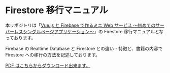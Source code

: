 # Firestore 移行マニュアル

本リポジトリは「[Vue.js と Firebase で作るミニ Web サービス 〜初めてのサーバーレスシングルページアプリケーション〜](https://www.amazon.co.jp/Vue-js%E3%81%A8Firebase%E3%81%A7%E4%BD%9C%E3%82%8B%E3%83%9F%E3%83%8BWeb%E3%82%B5%E3%83%BC%E3%83%93%E3%82%B9-%E6%8A%80%E8%A1%93%E6%9B%B8%E5%85%B8%E3%82%B7%E3%83%AA%E3%83%BC%E3%82%BA-NextPublishing-%E6%B8%A1%E9%82%8A-%E9%81%94%E6%98%8E-ebook/dp/B07F8L6KVS/ref=tmm_kin_swatch_0?_encoding=UTF8&qid=1530896443&sr=8-2)」の Firestore 移行マニュアルとなっております。

Firebase の Realtime Database と Firestore との違い・特徴と、書籍の内容で Firestore への移行の方法を記述しております。

[PDF はこちらからダウンロード出来ます。](https://github.com/nabettu/firestore-manual/raw/master/articles/firestore-manual.pdf)
